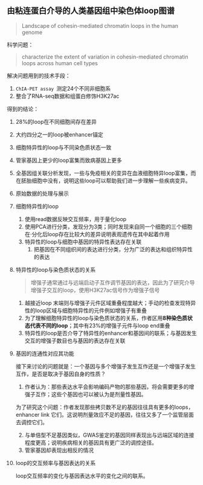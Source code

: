 ## 由粘连蛋白介导的人类基因组中染色体loop图谱

> Landscape of cohesin-mediated chromatin loops in the human genome  

科学问题： 

> characterize the extent of variation in cohesin-mediated chromatin loops across human cell types  



解决问题用到的技术手段：

1. `ChIA-PET assay `测定24个不同非细胞系
2. 整合了RNA-seq数据和组蛋白修饰H3K27ac

得到的结论：

1. 28%的loop在不同细胞间存在差异
2. 大约四分之一的loop被enhancer锚定
3. 细胞特异性的loop与不同染色质状态一致
4. 管家基因上更少的loop富集而致病基因上更多
5. 全基因组关联分析发现，一些与免疫相关的变异在血液细胞特异loop富集，而在胚胎细胞中没有，说明这些loop可以帮助我们进一步理解一些疾病变异。

1. 原始数据的处理与展示

2. 细胞特异性的loop

   1. 使用read数据反映交互频率，用于量化loop
   2. 使用PCA进行分类，发现分为3类；同时发现来自同一个细胞的三个细胞在·分化后loop存在比较大的差异说明表观遗传在其中起着作用
   3. 特异性的loop与细胞中基因的特异性表达存在关联
      1. 把基因在不同组织间的表达进行分类，分为广泛的表达和组织特异性的表达

3. 特异性的loop与染色质状态的关系

   > 增强子通常通过与远端启动子互作调节基因的表达，因此为了研究介导增强子交互的loop，使用H3K27ac信号作为增强子信号

   1. 越接近loop 末端则与增强子元件区域重叠程度越大；手动的检查发现特异性的loop区域与细胞特异性的元件例如增强子有重叠
   2. 为了理解细胞特异性的loop与染色质状态的关系，作者区用**8种染色质状态代表不同的loop**；其中有23%的增强子元件与loop end重叠
   3. 特异性的loop是否介导了特异性的enhancer和基因间的联系；与基因发生交互的增强子数目也与基因的表达存在关联

4. 基因的连通性对应其功能

   接下来讨论的问题就是：一个基因与多个增强子发生互作还是一个增强子发生互作，是否是取决于基因自身的性质？

   1. 作者认为：那些表达水平会影响编码产物的那些基因，将会需要更多的增强子互作；这些个基因也可以被认为是剂量性基因。

   为了研究这个问题：作者发现那些拷贝数不足的基因往往具有更多的loops，enhancer link 它们。这说明剂量效应不足的基因，往往又多了一个监管层面去调控它们。

   2. 与单倍型不足基因类似，GWAS鉴定的基因同样表现出与远端区域的连接程度更高；说明疾病相关的基因具有更广泛的调控途径。
   3. 管家基因却表现出相反的情况

5. loop的交互频率与基因表达的关系

   loop交互频率的变化与基因表达水平的变化之间的联系。

